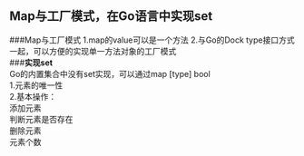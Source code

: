 **Map与工厂模式，在Go语言中实现set**  
-
###Map与工厂模式
    1.map的value可以是一个方法
    2.与Go的Dock type接口方式一起，可以方便的实现单一方法对象的工厂模式  
###**实现set**  
    Go的内置集合中没有set实现，可以通过map [type] bool  
    1.元素的唯一性  
    2.基本操作：  
    添加元素   
    判断元素是否存在   
    删除元素   
    元素个数   